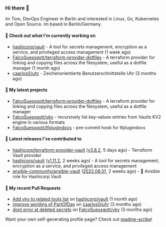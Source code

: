 ### Hi there 👋

Im Tom, DevOps Engineer in Berlin and interested in Linux, Go, Kubernetes and Open Source.
Im based in Berlin/Germany.

#### 👷 Check out what I'm currently working on

- [hashicorp/vault](https://github.com/hashicorp/vault) - A tool for secrets management, encryption as a service, and privileged access management (1 week ago)
- [FalcoSuessgott/terraform-provider-dotfiles](https://github.com/FalcoSuessgott/terraform-provider-dotfiles) - A terraform provider for linking and copying files across the filesystem, useful as a dotfile manager (1 month ago)
- [caarlos0/uhr](https://github.com/caarlos0/uhr) - Zeichenorientierte Benutzerschnittstelle Uhr (3 months ago)

#### 🌱 My latest projects

- [FalcoSuessgott/terraform-provider-dotfiles](https://github.com/FalcoSuessgott/terraform-provider-dotfiles) - A terraform provider for linking and copying files across the filesystem, useful as a dotfile manager
- [FalcoSuessgott/vkv](https://github.com/FalcoSuessgott/vkv) - recursively list key-values entries from Vaults KV2 engine in various formats
- [FalcoSuessgott/tfplugindocs](https://github.com/FalcoSuessgott/tfplugindocs) - pre-commit hook for tfplugindocs

#### 🔭 Latest releases I've contributed to

- [hashicorp/terraform-provider-vault](https://github.com/hashicorp/terraform-provider-vault) ([v3.8.2](https://github.com/hashicorp/terraform-provider-vault/releases/tag/v3.8.2), 5 days ago) - Terraform Vault provider
- [hashicorp/vault](https://github.com/hashicorp/vault) ([v1.11.2](https://github.com/hashicorp/vault/releases/tag/v1.11.2), 2 weeks ago) - A tool for secrets management, encryption as a service, and privileged access management
- [ansible-community/ansible-vault](https://github.com/ansible-community/ansible-vault) ([2022.08.01](https://github.com/ansible-community/ansible-vault/releases/tag/2022.08.01), 2 weeks ago) - :key: Ansible role for Hashicorp Vault

#### 🔨 My recent Pull Requests

- [Add vkv to related tools list](https://github.com/hashicorp/vault/pull/16285) on [hashicorp/vault](https://github.com/hashicorp/vault) (1 month ago)
- [improve wording of PartOfDay](https://github.com/caarlos0/uhr/pull/1) on [caarlos0/uhr](https://github.com/caarlos0/uhr) (3 months ago)
- [dont error at deleted secrets](https://github.com/FalcoSuessgott/vkv/pull/63) on [FalcoSuessgott/vkv](https://github.com/FalcoSuessgott/vkv) (3 months ago)

Want your own self-generating profile page? Check out [readme-scribe](https://github.com/muesli/readme-scribe)!